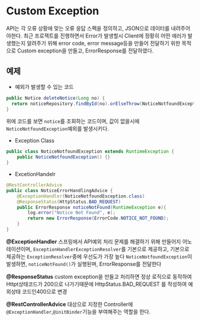 # Custom Exception

API는 각 오류 상황에 맞는 오류 응답 스펙을 정의하고, JSON으로 데이터를 내려주어야한다. 
최근 프로젝트를 진행하면서 Error가 발생할시 Client에 정황히 어떤 에러가 발생했는지 알려주기 위해 error code, error message등을 만들어 전달하기 위한 목적으로 Custom exception을 만들고, ErrorResponse를 전달하였다.

## 예제

* 예외가 발생할 수 있는 코드

```java
public Notice deleteNotice(Long no) {
  return noticeRepository.findById(no).orElseThrow(NoticeNotfoundException::new);
}
```

위에 코드를 보면 `notice`를 조회하는 코드이며, 값이 없을시에 `NoticeNotfoundException`예외를 발생시키다.

* Exception Class

```java
public class NoticeNotfoundException extends RuntimeException {
    public NoticeNotfoundException() {}
}
```

* ExcetionHandelr

```java
@RestControllerAdvice
public class NoticeErrorHandlingAdvice {
    @ExceptionHandler(NoticeNotfoundException.class)
    @ResponseStatus(HttpStatus.BAD_REQUEST)
    public ErrorResponse noticeNotFound(RuntimeException e){
        log.error("Notice Not Found", e);
        return new ErrorResponse(ErrorCode.NOTICE_NOT_FOUND);
    }
}
```

**@ExceptionHandler**
스프링에서 API예외 처리 문제를 해결하기 위해 만들어지 어노테이션이며, `ExceptionHandlerExceptionResolver`를 기본으로 제공하고, 기본으로 제공하는 `ExceptionResolver`중에 우선도가 가장 높다
`NoticeNotfoundException`이 발생하면, `noticeNotFound()`가 실행된며, ErrorResponse를 전달한다

**@ResponseStatus**
custom exception을 만들고 처리하면 정상 로직으로 동작하여 Httpt상태코드가 200으로 나가기때문에 HttpStatus.BAD_REQUEST 를 작성하여 예외상태 코드인400으로 변경

**@RestControllerAdvice**
대상으로 지정한 Controller에 `@ExceptionHandler`,`@initBinder`기능을 부여해주는 역할을 한다.